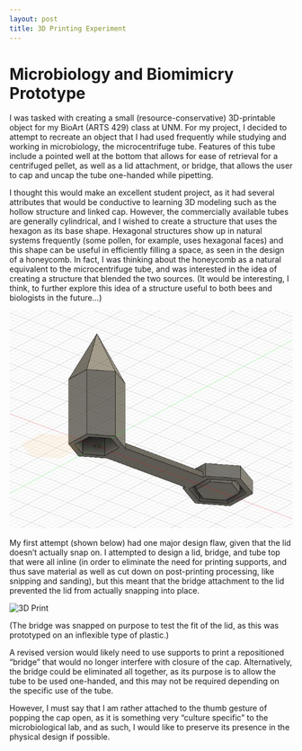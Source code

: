 ```yaml
---
layout: post
title: 3D Printing Experiment
---
```


# Microbiology and Biomimicry Prototype

I was tasked with creating a small (resource-conservative) 3D-printable object for my BioArt (ARTS 429) class at UNM. For my project, I decided to attempt to recreate an object that I had used frequently while studying and working in microbiology, the microcentrifuge tube. Features of this tube include a pointed well at the bottom that allows for ease of retrieval for a centrifuged pellet, as well as a lid attachment, or bridge, that allows the user to cap and uncap the tube one-handed while pipetting.
 
 I thought this would make an excellent student project, as it had several attributes that would be conductive to learning 3D modeling such as the hollow structure and linked cap. However, the commercially available tubes are generally cylindrical, and I wished to create a structure that uses the hexagon as its base shape. Hexagonal structures show up in natural systems frequently (some pollen, for example, uses hexagonal faces) and this shape can be useful in efficiently filling a space, as seen in the design of a honeycomb. In fact, I was thinking about the honeycomb as a natural equivalent to the microcentrifuge tube, and was interested in the idea of creating a structure that blended the two sources. (It would be interesting, I think, to further explore this idea of a structure useful to both bees and biologists in the future…)
 
 ![Fusion360 Model](/assets/images/20190220_model.JPG)
 
My first attempt (shown below) had one major design flaw, given that the lid doesn’t actually snap on. I attempted to design a lid, bridge, and tube top that were all inline (in order to eliminate the need for printing supports, and thus save material as well as cut down on post-printing processing, like snipping and sanding), but this meant that the bridge attachment to the lid prevented the lid from actually snapping into place.
 
 ![3D Print](/assets/images/20190220_print.jpg)
 
(The bridge was snapped on purpose to test the fit of the lid, as this was prototyped on an inflexible type of plastic.)
 
A revised version would likely need to use supports to print a repositioned “bridge” that would no longer interfere with closure of the cap. Alternatively, the bridge could be eliminated all together, as its purpose is to allow the tube to be used one-handed, and this may not be required depending on the specific use of the tube. 
 
However, I must say that I am rather attached to the thumb gesture of popping the cap open, as it is something very “culture specific” to the microbiological lab, and as such, I would like to preserve its presence in the physical design if possible.
